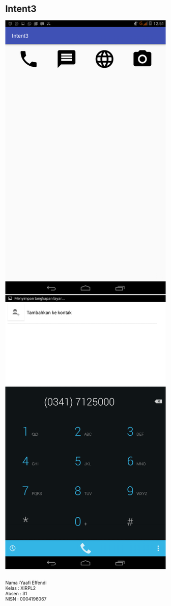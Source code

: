 # Intent3

![Screenshot](https://github.com/YaafiEffendi/Intent3/blob/master/Screenshot_2017-01-18-12-51-17.png)
![Screenshot](https://github.com/YaafiEffendi/Intent3/blob/master/Screenshot_2017-01-18-12-51-22.png)

<br>
Nama :Yaafi Effendi<br> 
Kelas : XIRPL2 <br>
Absen : 31 <br>
NISN : 0004196067 
